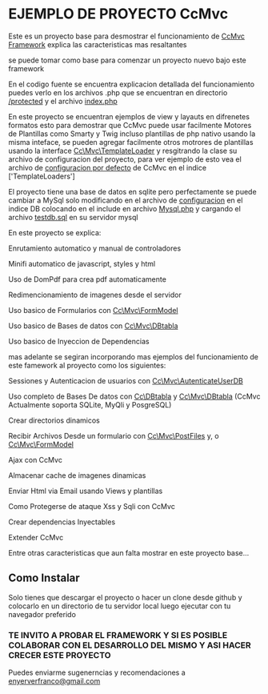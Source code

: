 # EJEMPLO DE PROYECTO CcMvc

Este es un proyecto base para desmostrar el funcionamiento de  [CcMvc Framework](https://github.com/ever23/CcMvc "CcMvc") 
explica las caracteristicas mas resaltantes

se puede tomar como base para comenzar un proyecto nuevo bajo este framework

En el codigo fuente se encuentra explicacion detallada del funcionamiento puedes verlo en los archivos .php que se encuentran 
en directorio [/protected](protected/ "protected") y el archivo [index.php](public_html/index.php "index.php")

En este proyecto se encuentran ejemplos de view y layauts en difrenetes formatos 
esto para demostrar que CcMvc puede usar facilmente Motores de Plantillas como Smarty y Twig incluso plantillas 
de php nativo usando la misma inteface, se pueden agregar facilmente otros motrores de plantillas usando la interface [Cc\Mvc\TemplateLoader](https://github.com/ever23/CcMvc/blob/master/src/mvc/Template/TemplateLoader.php "Cc\Mvc\ TemplateLoader")
y resgitrando la clase su archivo de configuracion  del proyecto, para ver ejemplo de esto vea el archivo de 
[configuracion por defecto](https://github.com/ever23/CcMvc/blob/master/src/mvc/config/DefaultConfig.php "CcMvc") de CcMvc en el indice ['TemplateLoaders']

El proyecto tiene una base de datos en sqlite pero perfectamente se puede cambiar a 
MySql solo modificando en el archivo de  [configuracion](https://github.com/ever23/CcMvcProject/blob/master/blob/master/protected/configuracion.php "configuracion") en 
el indice DB colocando en el include en archivo [Mysql.php](https://github.com/ever23/CcMvcProject/protected/Mysql.php "Mysql") y cargando 
el archivo [testdb.sql](https://github.com/ever23/CcMvcProject/blob/master/protected/Mysql.php "Mysql") en su servidor mysql 

En este proyecto se explica:

Enrutamiento automatico y manual de controladores 

Minifi automatico de javascript, styles y html

Uso de DomPdf para crea pdf automaticamente 

Redimencionamiento de imagenes desde el servidor

Uso basico de Formularios con  [Cc\Mvc\FormModel](https://github.com/ever23/CcMvc/blob/master/src/mvc/model/FormModel/FormModel.php "CcMvc") 

Uso basico de Bases de datos con [Cc\Mvc\DBtabla](https://github.com/ever23/CcMvc/blob/master/src/Mvc/DataBase/DataBase.php "CcMvc")
    
Uso basico de Inyeccion de Dependencias 

mas adelante se segiran incorporando mas ejemplos del funcionamiento de este famework al proyecto como los siguientes:

Sessiones y Autenticacion de usuarios con [Cc\Mvc\AutenticateUserDB](https://github.com/ever23/CcMvc/blob/master/src/mvc/session/AutenticateUserDB.php "CcMvc")
   
Uso completo de Bases De datos con [Cc\DBtabla](https://github.com/ever23/CcMvc/blob/master/src/Cc/DataBase/DBtabla.php "CcMvc") y [Cc\Mvc\DBtabla](https://github.com/ever23/CcMvc/blob/master/src/Mvc/DataBase/DataBase.php "CcMvc") (CcMvc Actualmente soporta SQLite, MyQli y PosgreSQL)
    
Crear directorios dinamicos 
    
Recibir Archivos Desde un formulario con [Cc\Mvc\PostFiles](https://github.com/ever23/CcMvc/blob/master/src/mvc/request/PostFiles.php "CcMvc") y, o [Cc\Mvc\FormModel](https://github.com/ever23/CcMvc/blob/master/src/mvc/model/FormModel/FormModel.php "CcMvc") 
    
Ajax con CcMvc 
    
 Almacenar cache de imagenes dinamicas 
    
Enviar Html via Email usando Views y plantillas 
    
Como Protegerse de ataque Xss y Sqli con CcMvc 

Crear dependencias Inyectables 
    
Extender CcMvc 

Entre otras caracteristicas que aun falta mostrar en este proyecto base... 


## Como Instalar 

Solo tienes que descargar el proyecto o hacer un clone desde github y colocarlo en un directorio de tu servidor local luego ejecutar con tu navegador 
preferido 

### TE INVITO A PROBAR EL FRAMEWORK Y SI ES POSIBLE COLABORAR CON EL DESARROLLO DEL MISMO Y ASI HACER CRECER ESTE PROYECTO 
Puedes enviarme sugenerncias y recomendaciones a enyerverfranco@gmail.com 